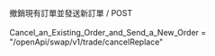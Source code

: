 撤銷現有訂單並發送新訂單 / POST \
\
Cancel_an_Existing_Order_and_Send_a_New_Order = "/openApi/swap/v1/trade/cancelReplace"
